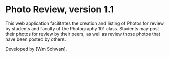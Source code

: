 # Photo Review, version 1.1

This web application facilitates the creation and listing of Photos for 
review by students and faculty of the Photography 101 class.  Students
may post their photos for review by their peers, as well as review 
those photos that have been posted by others.

Developed by [Wm Schwan].
